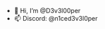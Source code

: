 - 👋 Hi, I’m @D3v3l00per
- 📫 Discord: @n1ced3v3l0per

<!---
D3v3l00per/D3v3l00per is a ✨ special ✨ repository because its `README.md` (this file) appears on your GitHub profile.
You can click the Preview link to take a look at your changes.
--->
